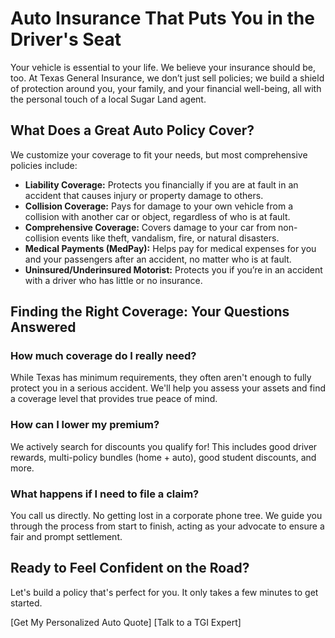# Auto Insurance That Puts You in the Driver's Seat

Your vehicle is essential to your life. We believe your insurance should be, too. At Texas General Insurance, we don’t just sell policies; we build a shield of protection around you, your family, and your financial well-being, all with the personal touch of a local Sugar Land agent.

## What Does a Great Auto Policy Cover?

We customize your coverage to fit your needs, but most comprehensive policies include:

- **Liability Coverage:** Protects you financially if you are at fault in an accident that causes injury or property damage to others.
- **Collision Coverage:** Pays for damage to your own vehicle from a collision with another car or object, regardless of who is at fault.
- **Comprehensive Coverage:** Covers damage to your car from non-collision events like theft, vandalism, fire, or natural disasters.
- **Medical Payments (MedPay):** Helps pay for medical expenses for you and your passengers after an accident, no matter who is at fault.
- **Uninsured/Underinsured Motorist:** Protects you if you’re in an accident with a driver who has little or no insurance.

## Finding the Right Coverage: Your Questions Answered

### How much coverage do I really need?

While Texas has minimum requirements, they often aren't enough to fully protect you in a serious accident. We'll help you assess your assets and find a coverage level that provides true peace of mind.

### How can I lower my premium?

We actively search for discounts you qualify for! This includes good driver rewards, multi-policy bundles (home + auto), good student discounts, and more.

### What happens if I need to file a claim?

You call us directly. No getting lost in a corporate phone tree. We guide you through the process from start to finish, acting as your advocate to ensure a fair and prompt settlement.

## Ready to Feel Confident on the Road?

Let's build a policy that's perfect for you. It only takes a few minutes to get started.

[Get My Personalized Auto Quote] [Talk to a TGI Expert]